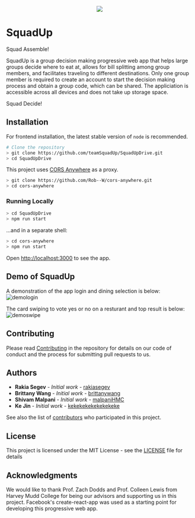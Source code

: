 <p align="center">
  <img src="https://github.com/teamSquadUp/SquadUpDrive/blob/master/src/images/logo.png">
</p>

# SquadUp

Squad Assemble! 

SquadUp is a group decision making progressive web app that helps large groups decide where to eat at, allows for bill splitting among group members, and facilitates traveling to different destinations. Only one group member is required to create an account to start the decision making process and obtain a group code, which can be shared. The appliciation is accessible across all devices and does not take up storage space. 

Squad Decide!

## Installation
For frontend installation, the latest stable version of `node` is recommended. 
```bash
# Clone the repository 
> git clone https://github.com/teamSquadUp/SquadUpDrive.git
> cd SquadUpDrive

```

This project uses [CORS Anywhere](https://github.com/Rob--W/cors-anywhere) as a proxy. 
```bash
> git clone https://github.com/Rob--W/cors-anywhere.git
> cd cors-anywhere
```

### Running Locally
```bash
> cd SquadUpDrive
> npm run start 
```
...and in a separate shell:
```bash
> cd cors-anywhere
> npm run start
```
Open [http://localhost:3000](http://localhost:3000) to see the app.



## Demo of SquadUp
A demonstration of the app login and dining selection is below:
![demologin](https://user-images.githubusercontent.com/35832643/42336459-991cfb60-8038-11e8-8c81-383065dbe532.gif)

The card swiping to vote yes or no on a resturant and top result is below:
![demoswipe](https://user-images.githubusercontent.com/35832643/42336501-b90298ea-8038-11e8-8920-72b1f4563af3.gif)


## Contributing

Please read [Contributing](Contributing.md) in the repository for details on our code of conduct and the process for submitting pull requests to us.

## Authors

* **Rakia Segev** - *Initial work* - [rakiasegev](https://github.com/rakiasegev)
* **Brittany Wang** - *Initial work* - [brittanywang](https://github.com/brittanywang)
* **Shivam Malpani** - *Initial work* - [malpaniHMC](https://github.com/malpaniHMC)
* **Ke Jin** - *Initial work* - [kekekekekekekekeke](https://github.com/kekekekekekekekeke)

See also the list of [contributors](https://github.com/teamSquadUp/SquadUpDrive/contributors) who participated in this project.

## License

This project is licensed under the MIT License - see the [LICENSE](LICENSE.md) file for details

## Acknowledgments

We would like to thank Prof. Zach Dodds and Prof. Colleen Lewis from Harvey Mudd College for being our advisors and supporting us in this project. Facebook's create-react-app was used as a starting point for developing this progressive web app.
